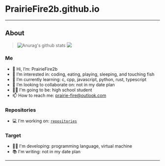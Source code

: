 # PrairieFire2b.github.io
------

## About

> <img align="center" src="https://github-readme-stats.vercel.app/api?username=PrairieFire2b&show_icons=true&theme=buefy" alt="Anurag's github stats" />
> <img align="top" src="https://github-readme-stats.vercel.app/api/top-langs/?username=PrairieFire2b&layout=compact&theme=buefy" />

### Me
- 👋 Hi, I’m: PrairieFire2b
- 👀 I’m interested in: coding, eating, playing, sleeping, and touching fish
- 🌱 I’m currently learning: c, cpp, javascript, python, rust, typescript
- 💞️ I’m looking to collaborate on: not in my date plan
- 👨‍🎓 I'm going to be: high school student
- 📫 How to reach me: prairie-fire@outlook.com

### Repositories
- 💻 I'm working on: [`repositories`](repositories.md)

### Target
- 👨‍💻 I'm developing: programming language, virtual machine
- 📚 I'm writing: not in my date plan

------
